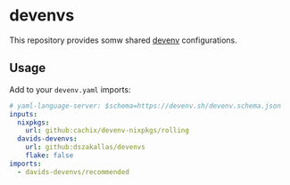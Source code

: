 # devenvs

This repository provides somw shared [devenv](https://devenv.sh/) configurations.

## Usage

Add to your `devenv.yaml` imports:

```yaml
# yaml-language-server: $schema=https://devenv.sh/devenv.schema.json
inputs:
  nixpkgs:
    url: github:cachix/devenv-nixpkgs/rolling
  davids-devenvs:
    url: github:dszakallas/devenvs
    flake: false
imports:
  - davids-devenvs/recommended
```
